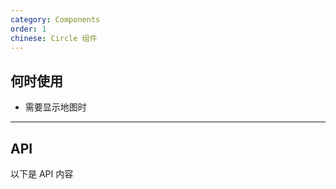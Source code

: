 ```yaml
---
category: Components
order: 1
chinese: Circle 组件
---
```


## 何时使用

- 需要显示地图时

---

## API

以下是 API 内容


